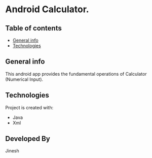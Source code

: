 # Android Calculator.

## Table of contents

- [General info](#general-info)
- [Technologies](#technologies)

## General info

This android app provides the fundamental operations of Calculator (Numerical Input).


## Technologies

Project is created with:

- Java
- Xml

## Developed By

Jinesh
